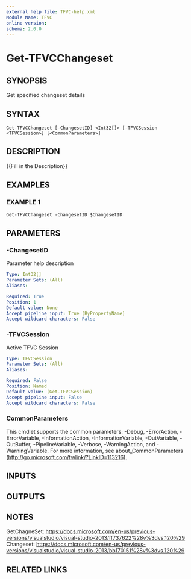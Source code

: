 ```yaml
---
external help file: TFVC-help.xml
Module Name: TFVC
online version:
schema: 2.0.0
---
```


# Get-TFVCChangeset

## SYNOPSIS
Get specified changeset details

## SYNTAX

```
Get-TFVCChangeset [-ChangesetID] <Int32[]> [-TFVCSession <TFVCSession>] [<CommonParameters>]
```

## DESCRIPTION
{{Fill in the Description}}

## EXAMPLES

### EXAMPLE 1
```
Get-TFVCChangeset -ChangesetID $ChangesetID
```

## PARAMETERS

### -ChangesetID
Parameter help description

```yaml
Type: Int32[]
Parameter Sets: (All)
Aliases:

Required: True
Position: 1
Default value: None
Accept pipeline input: True (ByPropertyName)
Accept wildcard characters: False
```

### -TFVCSession
Active TFVC Session

```yaml
Type: TFVCSession
Parameter Sets: (All)
Aliases:

Required: False
Position: Named
Default value: (Get-TFVCSession)
Accept pipeline input: False
Accept wildcard characters: False
```

### CommonParameters
This cmdlet supports the common parameters: -Debug, -ErrorAction, -ErrorVariable, -InformationAction, -InformationVariable, -OutVariable, -OutBuffer, -PipelineVariable, -Verbose, -WarningAction, and -WarningVariable. For more information, see about_CommonParameters (http://go.microsoft.com/fwlink/?LinkID=113216).

## INPUTS

## OUTPUTS

## NOTES
GetChagneSet: https://docs.microsoft.com/en-us/previous-versions/visualstudio/visual-studio-2013/ff737622%28v%3dvs.120%29
Changeset: https://docs.microsoft.com/en-us/previous-versions/visualstudio/visual-studio-2013/bb170151%28v%3dvs.120%29

## RELATED LINKS
